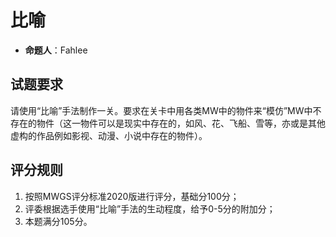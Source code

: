 # 比喻

- **命题人**：Fahlee

## 试题要求

请使用“比喻”手法制作一关。要求在关卡中用各类MW中的物件来“模仿”MW中不存在的物件（这一物件可以是现实中存在的，如风、花、飞船、雪等，亦或是其他虚构的作品例如影视、动漫、小说中存在的物件）。

## 评分规则

1. 按照MWGS评分标准2020版进行评分，基础分100分；
2. 评委根据选手使用“比喻”手法的生动程度，给予0-5分的附加分；
3. 本题满分105分。